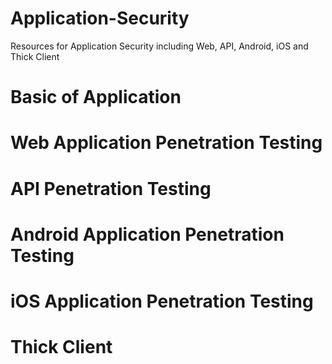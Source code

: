 # Application-Security
Resources for Application Security including Web, API, Android, iOS and Thick Client

# Basic of Application

# Web Application Penetration Testing

# API Penetration Testing

# Android Application Penetration Testing

# iOS Application Penetration Testing

# Thick Client 

